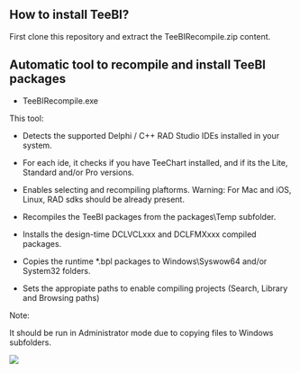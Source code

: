 ## How to install TeeBI?

First clone this repository and extract the TeeBIRecompile.zip content.

## Automatic tool to recompile and install TeeBI packages

- TeeBIRecompile.exe
  
This tool:

- Detects the supported Delphi / C++ RAD Studio IDEs installed in your system.

- For each ide, it checks if you have TeeChart installed, and if its the
  Lite, Standard and/or Pro versions.

- Enables selecting and recompiling plaftorms.
  Warning: For Mac and iOS, Linux, RAD sdks should be already present.

- Recompiles the TeeBI packages from the packages\Temp subfolder.

- Installs the design-time DCLVCLxxx and DCLFMXxxx compiled packages.

- Copies the runtime *.bpl packages to Windows\Syswow64 and/or System32 folders.

- Sets the appropiate paths to enable compiling projects (Search, Library and Browsing paths)

Note:

It should be run in Administrator mode due to copying files to Windows subfolders.

![](https://github.com/Steema/TeeBI/blob/master/docs/img/teebirecompile.png)

